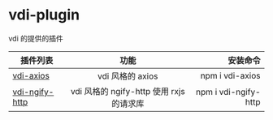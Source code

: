 # vdi-plugin

vdi 的提供的插件

| 插件列表                                                                               |                   功能                   |             安装命令 |
| -------------------------------------------------------------------------------------- | :--------------------------------------: | -------------------: |
| [vdi-axios](https://github.com/JinghuiS/vdi-plugin/tree/main/packages/axios)           |             vdi 风格的 axios             |      npm i vdi-axios |
| [vdi-ngify-http](https://github.com/JinghuiS/vdi-plugin/tree/main/packages/ngify-http) | vdi 风格的 ngify-http 使用 rxjs 的请求库 | npm i vdi-ngify-http |
